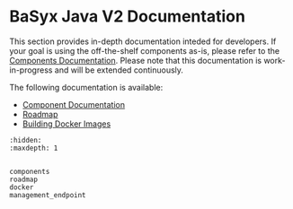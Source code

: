 # BaSyx Java V2 Documentation
This section provides in-depth documentation inteded for developers. If your goal is using the off-the-shelf components as-is, please refer to the [Components Documentation](components.md).
Please note that this documentation is work-in-progress and will be extended continuously.

The following documentation is available:
* [Component Documentation](components.md)
* [Roadmap](roadmap.md)
* [Building Docker Images](docker.md)
```{toctree}
:hidden:
:maxdepth: 1


components
roadmap
docker
management_endpoint
```